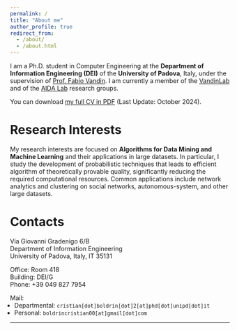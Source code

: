 ```yaml
---
permalink: /
title: "About me"
author_profile: true
redirect_from: 
  - /about/
  - /about.html
---
```



I am a Ph.D. student in Computer Engineering at the **Department of Information Engineering (DEI)** of the **University of Padova**, Italy, under the supervision of [Prof. Fabio Vandin](https://www.dei.unipd.it/~vandinfa/PI.html).
I am currently a member of the [VandinLab](https://www.dei.unipd.it/~vandinfa/index.html) and of the [AIDA Lab](https://aidalabdei.github.io/) research groups.

You can download [my full CV in PDF](https://cristianboldrin.github.io/files/CV_BoldrinCristian.pdf) (Last Update: October 2024).

Research Interests
======
My research interests are focused on **Algorithms for Data Mining and Machine Learning** and their applications in large datasets.
In particular, I study the development of probabilistic techniques that leads to efficient algorithm of theoretically provable quality,
significantly reducing the required computational resources. Common applications include network analytics and clustering on social networks, autonomous-system, and other large datasets. 

Contacts
======
Via Giovanni Gradenigo 6/B
<br>
Department of Information Engineering
<br>
University of Padova, Italy, IT 35131


Office: Room 418
<br>
Building: DEI/G
<br>
Phone: +39 049 827 7954


Mail:
<ul style="list-style-type: disc; margin-left: -1.0em; margin-top: -1.0em">
  <li>Departmental: <small><tt>cristian[dot]boldrin[dot]2[at]phd[dot]unipd[dot]it</tt></small></li>
  <li>Personal: <small><tt>boldrincristian00[at]gmail[dot]com</tt></small></li>
</ul>




---